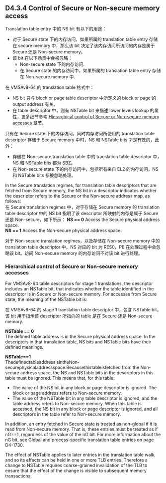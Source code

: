 ## D4.3.4 Control of Secure or Non-secure memory access

Translation table entry 中的 NS bit 有以下的用途：
* 对于 Secure state 下的内存访问，如果所属的 translation table entry 存储在 secure memory 中，那么该 bit 决定了该内存访问所访问的内存是属于 Secure 还是 Non-secure memory。
* 该 bit 在以下场景中会被忽略：
   - Non-secure state 下的内存访问.
   - 在 Secure state 的内存访问中，如果所属的 translation table entry 存储在 Non-secure memory 中.

在 VMSAv8-64 的 translation table 格式中：
* NS bit 只与 block or page table descriptor 中所定义的 block or page 的 output address 有关。
* 在 table descriptor 中，则有 NSTable bit 来描述 lower levels lookup 的属性，更多细节参考 [Hierarchical control of Secure or Non-secure memory accesses](#) 章节。

只有在 Secure state 下的内存访问，同时内存访问所使用的 translation table descriptor 存储于 Secure memory 中时，NS 和 NSTable bits 才是有效的，此外：  
* 存储在 Non-secure translation table 中的 translation table descriptor 中，NS 和 NSTable bits 都为 SBZ。
* 在 Non-secure state 下的内存访问中，包括所有来自 EL2 的内存访问，NS 和 NSTable bits 都被忽略处理。

In the Secure translation regimes, for translation table descriptors that are fetched from Secure memory, the NS bit in a descriptor indicates whether the descriptor refers to the Secure or the Non-secure address map, as follows:  
在 Secure translation regimes 中，对于存储在 Secure memory 的 translation table descriptor 中的 NS bit 指明了该 descriptor 所映射的内存是属于 Secure 还是 Non-secure，如下所示：
**NS == 0** Access the Secure physical address space.  
**NS == 1** Access the Non-secure physical address space.  

对于 Non-secure translation regimes，以及存储在 Non-secure memory 中的 translation table descriptor 中，NS 对应的 bit 为 RES0，PE 在处理过程中会忽略该 bit。访问 Non-secure memory 的内存访问不对该 bit 进行处理。

### Hierarchical control of Secure or Non-secure memory accesses

For VMSAv8-64 table descriptors for stage 1 translations, the descriptor includes an NSTable bit, that indicates whether the table identified in the descriptor is in Secure or Non-secure memory. For accesses from Secure state, the meaning of the NSTable bit is:

在 VMSAv8-64 的 stage 1 translation table descriptor 中，包含 NSTable bit，该 bit 用于指示该 descriptor 所指向的 table 是在 Secure 还是 Non-secure memory.

**NSTable == 0**  
The defined table address is in the Secure physical address space. In the descriptors in that translation table, NS bits and NSTable bits have their defined meanings.

**NSTable==1**  
ThedefinedtableaddressisintheNon-securephysicaladdressspace.Becausethistableisfetched from the Non-secure address space, the NS and NSTable bits in the descriptors in this table must be ignored. This means that, for this table:
* The value of the NS bit in any block or page descriptor is ignored. The block or page address refers to Non-secure memory.
* The value of the NSTable bit in any table descriptor is ignored, and the table address refers to Non-secure memory. When this table is accessed, the NS bit in any block or page descriptor is ignored, and all descriptors in the table refer to Non-secure memory.

In addition, an entry fetched in Secure state is treated as non-global if it is read from Non-secure memory. That is, these entries must be treated as if nG==1, regardless of the value of the nG bit. For more information about the nG bit, see Global and process-specific translation table entries on page D4-1730.

The effect of NSTable applies to later entries in the translation table walk, and so its effects can be held in one or more TLB entries. Therefore a change to NSTable requires coarse-grained invalidation of the TLB to ensure that the effect of the change is visible to subsequent memory transactions.